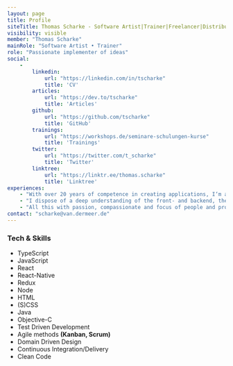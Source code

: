 ```yaml
---
layout: page
title: Profile
siteTitle: Thomas Scharke - Software Artist|Trainer|Freelancer|Distributed Worker
visibility: visible
member: "Thomas Scharke"
mainRole: "Software Artist • Trainer"
role: "Passionate implementer of ideas"
social:
    -
        linkedin:
            url: "https://linkedin.com/in/tscharke"
            title: 'CV'
        articles:
            url: "https://dev.to/tscharke"
            title: 'Articles'
        github:
            url: "https://github.com/tscharke"
            title: 'GitHub'
        trainings:
            url: "https://workshops.de/seminare-schulungen-kurse"
            title: 'Trainings'
        twitter:
            url: "https://twitter.com/t_scharke"
            title: 'Twitter'
        linktree:
            url: "https://linktr.ee/thomas.scharke"
            title: 'Linktree'
experiences:
    - "With over 20 years of competence in creating applications, I‘m an expert at leading and developing projects for mobile and web (Apps, SPAs, API-services, etc.)."
    - "I dispose of a deep understanding of the front- and backend, the integration of different systems, the interaction, the product and the communication with stakeholders."
    - "All this with passion, compassionate and focus of people and products. And in the last 5 years location- and time-independent (#DistributedWork, #RemoteWork, #NewWork)."
contact: "scharke@van.dermeer.de"
---
```

### Tech & Skills
* TypeScript
* JavaScript
* React
* React-Native
* Redux
* Node
* HTML
* (S)CSS
* Java
* Objective-C
* Test Driven Development
* Agile methods **(Kanban, Scrum)**
* Domain Driven Design
* Continuous Integration/Delivery
* Clean Code
